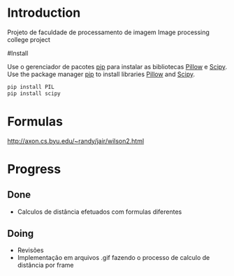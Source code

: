 # Introduction

Projeto de faculdade de processamento de imagem
Image processing college project

#Install

Use o gerenciador de pacotes [pip](https://pip.pypa.io/en/stable/) para instalar as bibliotecas [Pillow](https://pillow.readthedocs.io/en/stable/) e [Scipy](https://www.scipy.org).
Use the package manager [pip](https://pip.pypa.io/en/stable/) to install libraries [Pillow](https://pillow.readthedocs.io/en/stable/) and [Scipy](https://www.scipy.org).

```bash
pip install PIL
pip install scipy
```

# Formulas

http://axon.cs.byu.edu/~randy/jair/wilson2.html

# Progress

## Done
- Calculos de distância efetuados com formulas diferentes

## Doing
- Revisões
- Implementação em arquivos .gif fazendo o processo de calculo de distância por frame